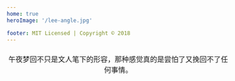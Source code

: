 ```yaml
---
home: true
heroImage: '/lee-angle.jpg'

footer: MIT Licensed | Copyright © 2018
---
```


<style>
	.quote{
		text-align: center;
	    font-size: 16px;
	    padding: 10px 0px;
	}
</style>

<div class="quote">
	午夜梦回不只是文人笔下的形容，那种感觉真的是尝怕了又挽回不了任何事情。
</div>
